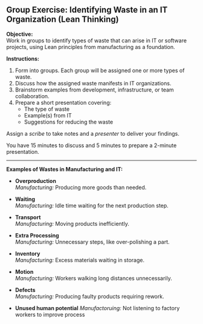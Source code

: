 ## Group Exercise: Identifying Waste in an IT Organization (Lean Thinking)

**Objective:**  
Work in groups to identify types of waste that can arise in IT or software projects, using Lean principles from manufacturing as a foundation.

**Instructions:**
1. Form into groups. Each group will be assigned one or more types of waste.  
2. Discuss how the assigned waste manifests in IT organizations.  
3. Brainstorm examples from development, infrastructure, or team collaboration.  
4. Prepare a short presentation covering:
   - The type of waste
   - Example(s) from IT
   - Suggestions for reducing the waste

Assign a *scribe* to take notes and a *presenter* to deliver your findings.

You have 15 minutes to discuss and 5 minutes to prepare a 2-minute presentation.

---

**Examples of Wastes in Manufacturing and IT:**

- **Overproduction**  
  *Manufacturing:* Producing more goods than needed.  


- **Waiting**  
  *Manufacturing:* Idle time waiting for the next production step.  


- **Transport**  
  *Manufacturing:* Moving products inefficiently.  


- **Extra Processing**  
  *Manufacturing:* Unnecessary steps, like over-polishing a part.  


- **Inventory**  
  *Manufacturing:* Excess materials waiting in storage.  


- **Motion**  
  *Manufacturing:* Workers walking long distances unnecessarily.  

- **Defects**  
  *Manufacturing:* Producing faulty products requiring rework.  


- **Unused human potential**
  *Manufactoruing:* Not listening to factory workers to improve process

